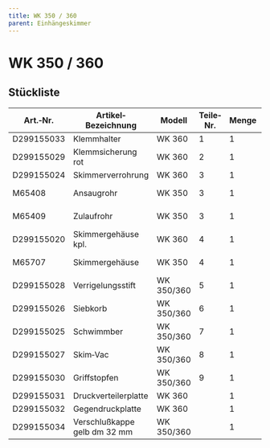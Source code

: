 ```yaml
---
title: WK 350 / 360
parent: Einhängeskimmer
---
```


# WK 350 / 360

## Stückliste

|Art.‐Nr.|Artikel‐Bezeichnung|Modell|Teile‐Nr.|Menge|Bemerkung|
|---|---|---|---|---|---|
|D299155033|Klemmhalter|WK 360|1|1| |
|D299155029|Klemmsicherung rot|WK 360|2|1| |
|D299155024|Skimmerverrohrung|WK 360|3|1| |
|M65408|Ansaugrohr|WK 350|3|1|nicht mehr lieferbar|
|M65409|Zulaufrohr|WK 350|3|1|nicht mehr lieferbar|
|D299155020|Skimmergehäuse kpl.|WK 360|4|1| |
|M65707|Skimmergehäuse|WK 350|4|1|nicht mehr lieferbar|
|D299155028|Verrigelungsstift|WK 350/360|5|1| |
|D299155026|Siebkorb|WK 350/360|6|1| |
|D299155025|Schwimmber|WK 350/360|7|1| |
|D299155027|Skim‐Vac|WK 350/360|8|1| |
|D299155030|Griffstopfen|WK 350/360|9|1| |
|D299155031|Druckverteilerplatte|WK 360| |1| |
|D299155032|Gegendruckplatte|WK 360| |1| |
|D299155034|Verschlußkappe gelb dm 32 mm|WK 350/360| |1| |

